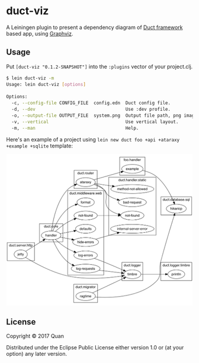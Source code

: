# duct-viz

A Leiningen plugin to present a dependency diagram of [Duct framework](https://github.com/duct-framework/duct) based app, using [Graphviz](http://www.graphviz.org/).

## Usage

Put `[duct-viz "0.1.2-SNAPSHOT"]` into the `:plugins` vector of your project.clj.

```bash
$ lein duct-viz -m
Usage: lein duct-viz [options]
    
Options:
  -c, --config-file CONFIG_FILE  config.edn  Duct config file.
  -d, --dev                                  Use :dev profile.
  -o, --output-file OUTPUT_FILE  system.png  Output file path, png image.
  -v, --vertical                             Use vertical layout.
  -m, --man                                  Help.
```

Here's an example of a project using `lein new duct foo +api +ataraxy +example +sqlite` template:

![system](system.png)

## License

Copyright © 2017 Quan

Distributed under the Eclipse Public License either version 1.0 or (at
your option) any later version.
